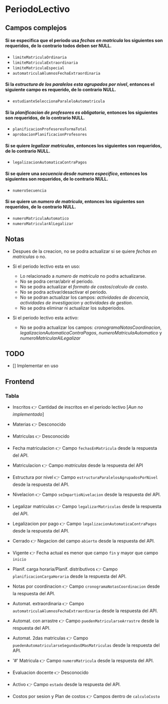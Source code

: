 # PeriodoLectivo

## Campos complejos

#### Si se especifica que el periodo usa _fechas en matricula_ los siguientes son requeridos, de lo contrario todos deben ser NULL.

- `limiteMatriculaOrdinaria`
- `limiteMatriculaExtraordinaria`
- `limiteMatriculaEspecial`
- `automatriculaAlumnosFechaExtraordinaria`

#### Si la _estructura de los paralelos esta agrupados por nivel_, entonces el siguiente campo es requerido, de lo contrario NULL.

- `estudianteSeleccionaParaleloAutomatricula`

#### Si la _planificacion de profesores es obligatoria_, entonces los siguientes son requeridos, de lo contrario NULL.

- `planificacionProfesoresFormaTotal`
- `aprobacionPlanificacionProfesores`

#### Si se quiere _legalizar matriculas_, entonces los siguientes son requeridos, de lo contrario NULL.

- `legalizacionAutomaticaContraPagos`

#### Si se quiere una _secuencia desde numero especifico_, entonces los siguientes son requeridos, de lo contrario NULL.

- `numeroSecuencia`

#### Si se quiere un _numero de matricula_, entonces los siguientes son requeridos, de lo contrario NULL.

- `numeroMatriculaAutomatico`
- `numeroMatricularAlLegalizar`

## Notas

- Despues de la creacion, no se podra actualizar si se quiere _fechas en matriculas_ o no.

- Si el periodo lectivo esta en uso:

  - Lo relacionado a _numero de matricula_ no podra actualizarse.
  - No se podra cerrar/abrir el periodo.
  - No se podra actualizar el _formato de costos_/_calculo de costo_.
  - No se podra activar/desactivar el periodo.
  - No se podran actualizar los campos: _actividades de docencia_, _actividades de investigacion_ y _actividades de gestion_.
  - No se podra eliminar ni actualizar los subperiodos.

- Si el periodo lectivo esta activo:
  - No se podra actualizar los campos: _cronogramaNotasCoordinacion_, _legalizacionAutomaticaContraPagos_, _numeroMatriculaAutomatico_ y _numeroMatricularAlLegalizar_

## TODO

- [] Implementar en uso

## Frontend

### Tabla

- Inscritos 👉 Cantidad de inscritos en el periodo lectivo [_Aun no implementado_]

- Materias 👉 Desconocido
- Matriculas 👉 Desconocido
- Fecha matriculacion 👉 Campo `fechasEnMatricula` desde la respuesta del API.
- Matriculacion 👉 Campo _matriculas_ desde la respuesta del API
- Estructura por nivel 👉 Campo `estructuraParalelosAgrupadosPorNivel` desde la respuesta del API.
- Nivelacion 👉 Campo `seImpartioNivelacion` desde la respuesta del API.
- Legalizar matriculas 👉 Campo `legalizarMatriculas` desde la respuesta del API.
- Legalizacion por pago 👉 Campo `legalizacionAutomaticaContraPagos` desde la respuesta del API.
- Cerrado 👉 Negacion del campo `abierto` desde la respuesta del API.
- Vigente 👉 Fecha actual es menor que campo `fin` y mayor que campo `inicio`
- Planif. carga horaria/Planif. distributivos 👉 Campo `planificacionCargaHoraria` desde la respuesta del API.
- Notas por coordinacion 👉 Campo `cronogramaNotasCoordinacion` desde la respuesta del API.
- Automat. extraordinaria 👉 Campo `automatriculaAlumnosFechaExtraordinaria` desde la respuesta del API.
- Automat. con arrastre 👉 Campo `puedenMatricularseArrastre` desde la respuesta del API.
- Automat. 2das matriculas 👉 Campo `puedenAutomatricularseSegundasOMasMatriculas` desde la respuesta del API.
- '#' Matricula 👉 Campo `numeroMatricula` desde la respuesta del API.
- Evaluacion docente 👉 Desconocido
- Activo 👉 Campo `estado` desde la respuesta del API.
- Costos por sesion y Plan de costos 👉 Campos dentro de `calculoCosto`
